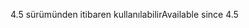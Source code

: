 <span data-ttu-id="8f1a0-101">4.5 sürümünden itibaren kullanılabilir</span><span class="sxs-lookup"><span data-stu-id="8f1a0-101">Available since 4.5</span></span>